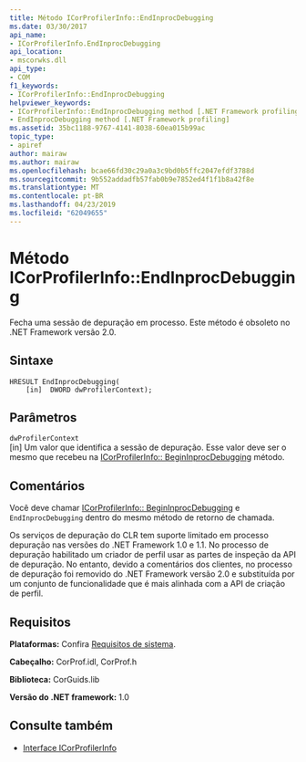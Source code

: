 ```yaml
---
title: Método ICorProfilerInfo::EndInprocDebugging
ms.date: 03/30/2017
api_name:
- ICorProfilerInfo.EndInprocDebugging
api_location:
- mscorwks.dll
api_type:
- COM
f1_keywords:
- ICorProfilerInfo::EndInprocDebugging
helpviewer_keywords:
- ICorProfilerInfo::EndInprocDebugging method [.NET Framework profiling]
- EndInprocDebugging method [.NET Framework profiling]
ms.assetid: 35bc1188-9767-4141-8038-60ea015b99ac
topic_type:
- apiref
author: mairaw
ms.author: mairaw
ms.openlocfilehash: bcae66fd30c29a0a3c9bd0b5ffc2047efdf3788d
ms.sourcegitcommit: 9b552addadfb57fab0b9e7852ed4f1f1b8a42f8e
ms.translationtype: MT
ms.contentlocale: pt-BR
ms.lasthandoff: 04/23/2019
ms.locfileid: "62049655"
---
```

# <a name="icorprofilerinfoendinprocdebugging-method"></a>Método ICorProfilerInfo::EndInprocDebugging
Fecha uma sessão de depuração em processo. Este método é obsoleto no .NET Framework versão 2.0.  
  
## <a name="syntax"></a>Sintaxe  
  
```  
HRESULT EndInprocDebugging(  
    [in]  DWORD dwProfilerContext);  
```  
  
## <a name="parameters"></a>Parâmetros  
 `dwProfilerContext`  
 [in] Um valor que identifica a sessão de depuração. Esse valor deve ser o mesmo que recebeu na [ICorProfilerInfo:: BeginInprocDebugging](../../../../docs/framework/unmanaged-api/profiling/icorprofilerinfo-begininprocdebugging-method.md) método.  
  
## <a name="remarks"></a>Comentários  
 Você deve chamar [ICorProfilerInfo:: BeginInprocDebugging](../../../../docs/framework/unmanaged-api/profiling/icorprofilerinfo-begininprocdebugging-method.md) e `EndInprocDebugging` dentro do mesmo método de retorno de chamada.  
  
 Os serviços de depuração do CLR tem suporte limitado em processo depuração nas versões do .NET Framework 1.0 e 1.1. No processo de depuração habilitado um criador de perfil usar as partes de inspeção da API de depuração. No entanto, devido a comentários dos clientes, no processo de depuração foi removido do .NET Framework versão 2.0 e substituída por um conjunto de funcionalidade que é mais alinhada com a API de criação de perfil.  
  
## <a name="requirements"></a>Requisitos  
 **Plataformas:** Confira [Requisitos de sistema](../../../../docs/framework/get-started/system-requirements.md).  
  
 **Cabeçalho:** CorProf.idl, CorProf.h  
  
 **Biblioteca:** CorGuids.lib  
  
 **Versão do .NET framework:** 1.0  
  
## <a name="see-also"></a>Consulte também

- [Interface ICorProfilerInfo](../../../../docs/framework/unmanaged-api/profiling/icorprofilerinfo-interface.md)
